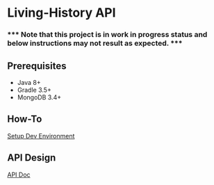 # Living-History API

### *** Note that this project is in __work in progress__ status and below instructions may not result as expected. ***

## Prerequisites
- Java 8+
- Gradle 3.5+
- MongoDB 3.4+

## How-To
[Setup Dev Environment](https://github.com/SWEZenith/Living-History-API/wiki/How-to:-Dev-Environment-Setup)

## API Design
[API Doc](https://github.com/SWEZenith/Living-History-API/wiki/API-Doc)

